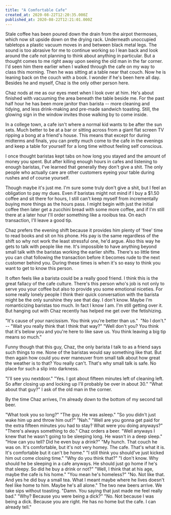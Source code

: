 ```yaml
---
title: "A Comfortable Cafe"
created_at: 2020-08-22T12:20:35.000Z
published_at: 2020-08-22T12:21:01.000Z
---
```

Stale coffee has been poured down the drain from the airpot thermoses, which now sit upside down on the drying rack. Underneath unoccupied tabletops a plastic vacuum moves in and between black metal legs. The sound is too abrasive for me to continue working so I lean back and look around the cafe not planning to think about anything in particular. But a thought comes to me right away upon seeing the old man in the far corner. I'd seen him there earlier when I walked through the cafe on my way to class this morning. Then he was sitting at a table near that couch. Now he is leaning back on the couch with a book. I wonder if he's been here all day. Besides he and myself, Chaz is the only other person here.

Chaz nods at me as our eyes meet when I look over at him. He's about finished with vacuuming the area beneath the table beside me. For the past half hour he has been more janitor than barista -- more cleaning and tidying, and less drink-making and pre-made sandwich toasting. Still, the glowing sign in the window invites those walking by to come inside.

In a college town, a cafe isn't where a normal kid wants to be after the sun sets. Much better to be at a bar or sitting across from a giant flat screen TV ripping a bong at a friend's house. This means that except for during midterms and finals, you can pretty much come to the cafe in the evenings and keep a table for yourself for a long time without feeling self conscious.

I once thought baristas kept tabs on how long you stayed and the amount of money you spent. But after killing enough hours in cafes and listening to enough baristas, I've learned that generally they don't give a shit. The only people who actually care are other customers eyeing your table during rushes and of course yourself.

Though maybe it's just me. I'm sure some truly don't give a shit, but I feel an obligation to pay my dues. Even if baristas might not mind if I buy a $1.50 coffee and sit there for hours, I still can't keep myself from incrementally buying more things as the hours pass. I might begin with just the initial coffee then later get a zucchini bread with some more coffee, and if I'm still there at a later hour I'll order something like a rooibus tea. On each transaction, I'll leave a good tip.

Chaz prefers the evening shift because it provides him plenty of 'free' time to read books and sit on his phone. His pay is the same regardless of the shift so why not work the least stressful one, he'd argue. Also this way he gets to talk with people like me. It's impossible to have anything beyond small talk with the baristas working the earlier shifts. There's so little time you can chat following the transaction before it becomes rude to the next customer behind you. During these times is when it's so easy to think you want to get to know this person.

It often feels like a barista could be a really good friend. I think this is the great fallacy of the cafe culture. There's this person who's job is not only to serve you your coffee but also to provide you some emotional niceties. For some really lonely people I think their quick conversation with the barista might be the only sunshine they see that day. I don't know. Maybe I'm romanticizing baristas too much. In fact I know I am. I'm still getting over it. But hanging out with Chaz recently has helped me get over the fetishizing.

"It's cause of your narcissism. You think you're better than us."  "No I don't." -- "Wait you really think that I think that way?" "Well don't you? You think that it's below you and you're here to like save us. You think leaving a big tip means so much."

Funny though that this guy, Chaz, the only barista I talk to as a friend says such things to me. None of the baristas would say something like that. But then again how could you ever maneuver from small talk about how great the weather is to that? You really can't. That's why small talk is safe. No place for such a slip into darkness.

"I'll see you nextdoor." "Yes. I got about fifteen minutes left of cleaning left. So after closing up and locking up I'll probably be over in about 30." "What about that guy?" I ask of the old man in the corner.

By the time Chaz arrives, I'm already down to the bottom of my second tall beer.

"What took you so long?" "The guy. He was asleep." "So you didn't just wake him up and throw him out?" "Nah." "Well are you gonna get paid for the extra fifteen minutes you had to stay? What were you doing anyways?" "There's always something to do." Chaz orders a beer. "Well anyways I knew that he wasn't going to be sleeping long. He wasn't in a deep sleep." "How can you tell? Did he even buy a drink?" "My hunch. That couch he was on. It's comfortable, but it's not very homey. The cafe. That's what it is. It's comfortable but it can't be home." "I still think you should've just kicked him out come closing time." "Why do you think that?" "I don't know. Why should he be sleeping in a cafe anyways. He should just go home if he's that sleepy. So did he buy a drink or not?" "Well, I think that at his age, maybe the cafe is his home." "You mean he's homeless?" "No. Not like that. And yes he did buy a small tea. What I meant maybe where he lives doesn't feel like home to him. Maybe he's all alone." The two new beers arrive. We take sips without toasting. "Damn. You saying that just made me feel really bad." "Why? Because you were being a dick?" "No. Not because I was being a dick. Because you are right. He has no home but the cafe. I can already tell."
